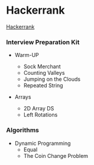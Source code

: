 # Hackerrank
[Hackerrank](https://www.hackerrank.com/)   

### Interview Preparation Kit
- Warm-UP
    - Sock Merchant
    - Counting Valleys
    - Jumping on the Clouds
    - Repeated String  

- Arrays
    - 2D Array DS 
    - Left Rotations  


### Algorithms
- Dynamic Programming
    - Equal
    - The Coin Change Problem



